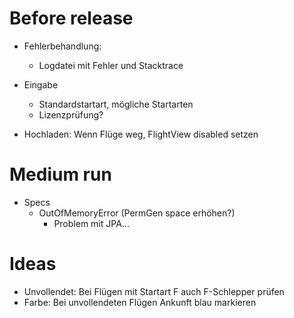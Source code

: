 # Before release
- Fehlerbehandlung:
  - Logdatei mit Fehler und Stacktrace
- Eingabe
  - Standardstartart, mögliche Startarten
  - Lizenzprüfung?

- Hochladen: Wenn Flüge weg, FlightView disabled setzen

# Medium run
- Specs
  - OutOfMemoryError (PermGen space erhöhen?)
    - Problem mit JPA...

# Ideas
- Unvollendet: Bei Flügen mit Startart F auch F-Schlepper prüfen
- Farbe: Bei unvollendeten Flügen Ankunft blau markieren


